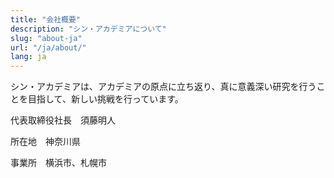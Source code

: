 ```yaml
---
title: "会社概要"
description: "シン・アカデミアについて"
slug: "about-ja"
url: "/ja/about/"
lang: ja
---
```


シン・アカデミアは、アカデミアの原点に立ち返り、真に意義深い研究を行うことを目指して、新しい挑戦を行っています。

代表取締役社長　須藤明人

所在地　神奈川県

事業所　横浜市、札幌市